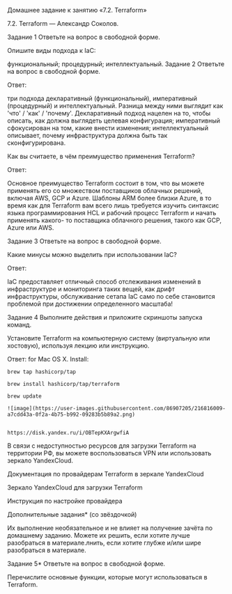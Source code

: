 Домашнее задание к занятию «7.2. Terraform»

 7.2. Terraform — Александр Соколов.



Задание 1
Ответьте на вопрос в свободной форме.

Опишите виды подхода к IaC:

функциональный;
процедурный;
интеллектуальный.
Задание 2
Ответьте на вопрос в свободной форме.

Ответ:

три подхода декларативный (функциональный), императивный (процедурный) и интеллектуальный. Разница между ними выглядит как 'что' / 'как' / 'почему'. Декларативный подход нацелен на то, чтобы описать, как должна выглядеть целевая конфигурация; императивный сфокусирован на том, какие внести изменения; интеллектуальный описывает, почему инфраструктура должна быть так сконфигурирована.

Как вы считаете, в чём преимущество применения Terraform?

Ответ:

Основное преимущество Terraform состоит в том, что вы можете применять его со множеством поставщиков облачных решений, включая AWS, GCP и Azure. Шаблоны ARM более близки Azure, в то время как для Terraform вам всего лишь требуется изучить синтаксис языка программирования HCL и рабочий процесс Terraform и начать применять какого- то поставщика облачного решения, такого как GCP, Azure или AWS.

Задание 3
Ответьте на вопрос в свободной форме.

Какие минусы можно выделить при использовании IaC?

Ответ:

 IaC предоставляет отличный способ отслеживания изменений в инфраструктуре и мониторинга таких вещей, как дрифт инфраструктуры, обслуживание сетапа IaC само по себе становится проблемой при достижении определенного масштаба!

Задание 4
Выполните действия и приложите скриншоты запуска команд.

Установите Terraform на компьютерную систему (виртуальную или хостовую), используя лекцию или инструкцию.

Ответ:
for Mac OS X. Install:

    brew tap hashicorp/tap
    
    brew install hashicorp/tap/terraform
    
    brew update
    
    ![image](https://user-images.githubusercontent.com/86907205/216816009-a7cdd43a-0f2a-4b75-b992-09283b5b89a2.png)


    https://disk.yandex.ru/i/OBTepKXArgwfiA

В связи с недоступностью ресурсов для загрузки Terraform на территории РФ, вы можете воспользоваться VPN или использовать зеркало YandexCloud.

Документация по провайдерам Terraform в зеркале YandexCloud

Зеркало YandexCloud для загрузки Terraform

Инструкция по настройке провайдера

Дополнительные задания* (со звёздочкой)

Их выполнение необязательное и не влияет на получение зачёта по домашнему заданию. Можете их решить, если хотите лучше разобраться в материале.лнить, если хотите глубже и/или шире разобраться в материале.

Задание 5*
Ответьте на вопрос в свободной форме.

Перечислите основные функции, которые могут использоваться в Terraform.
